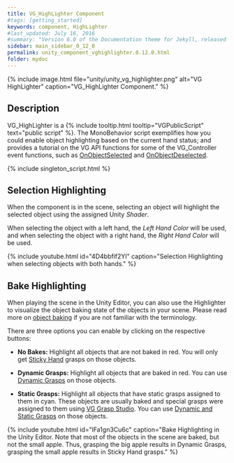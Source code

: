```yaml
---
title: VG_HighLighter Component
#tags: [getting_started]
keywords: component, HighLighter
#last_updated: July 16, 2016
#summary: "Version 6.0 of the Documentation theme for Jekyll, released July 4, 2016, implements relative links so you can view the files offline or on any server without configuring urls and baseurls. Additionally, you can store pages in subdirectories. Templates for alerts and images are available."
sidebar: main_sidebar_0_12_0
permalink: unity_component_vghighlighter.0.12.0.html
folder: mydoc
---
```


{% include image.html file="unity/unity_vg_highlighter.png" alt="VG HighLighter" caption="VG_HighLighter Component." %}

## Description

VG_HighLighter is a {% include tooltip.html tooltip="VGPublicScript" text="public script" %}.
The MonoBehavior script exemplifies how you could enable object highlighting based on the current hand status; 
and provides a tutorial on the VG API functions for some of the VG_Controller event functions, 
such as [OnObjectSelected](virtualgrasp_unityapi.0.12.0.html#onobjectselected) and [OnObjectDeselected](virtualgrasp_unityapi.0.12.0.html#onobjectdeselected).

{% include singleton_script.html %}

<!--{% include youtube.html id="FX4HQCO_hd8" %}-->

## Selection Highlighting

When the component is in the scene, selecting an object will highlight the selected object using the assigned Unity *Shader*.

When selecting the object with a left hand, the *Left Hand Color* will be used, and when selecting the object with a right hand, the *Right Hand Color* will be used.

{% include youtube.html id="4D4bbfif2YI" caption="Selection Highlighting when selecting objects with both hands." %}

## Bake Highlighting

When playing the scene in the Unity Editor, you can also use the Highlighter to visualize the object baking state of the objects in your scene. 
Please read more on [object baking](object_baking.0.12.0.html) if you are not familiar with the terminology.

There are three options you can enable by clicking on the respective buttons:

* **No Bakes:** Highlight all objects that are not baked in red. You will only get [Sticky Hand](grasp_interaction.0.12.0.html#grasp-interaction-type) grasps on those objects.

* **Dynamic Grasps:** Highlight all objects that are baked in red. You can use [Dynamic Grasps](grasp_interaction.0.12.0.html#grasp-synthesis-method) on those objects.

* **Static Grasps:** Highlight all objects that have static grasps assigned to them in cyan. These objects are usually baked and special grasps were assigned to them using [VG Grasp Studio](unity_component_vggraspstudio.0.12.0.html). You can use [Dynamic and Static Grasps](grasp_interaction.0.12.0.html#grasp-synthesis-method) on those objects.

{% include youtube.html id="lFa1gn3Cu6c" caption="Bake Highlighting in the Unity Editor. Note that most of the objects in the scene are baked, but not the small apple. Thus, grasping the big apple results in Dynamic Grasps, grasping the small apple results in Sticky Hand grasps." %}

